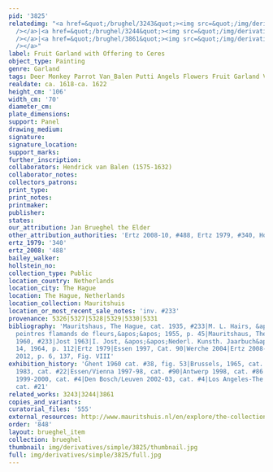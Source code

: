 ```yaml
---
pid: '3825'
relatedimg: "<a href=&quot;/brughel/3243&quot;><img src=&quot;/img/derivatives/simple/3243/thumbnail.jpg&quot;
  /></a>|<a href=&quot;/brughel/3244&quot;><img src=&quot;/img/derivatives/simple/3244/thumbnail.jpg&quot;
  /></a>|<a href=&quot;/brughel/3861&quot;><img src=&quot;/img/derivatives/simple/3861/thumbnail.jpg&quot;
  /></a>"
label: Fruit Garland with Offering to Ceres
object_type: Painting
genre: Garland
tags: Deer Monkey Parrot Van_Balen Putti Angels Flowers Fruit Garland Vegetables
realdate: ca. 1618-ca. 1622
height_cm: '106'
width_cm: '70'
diameter_cm: 
plate_dimensions: 
support: Panel
drawing_medium: 
signature: 
signature_location: 
support_marks: 
further_inscription: 
collaborators: Hendrick van Balen (1575-1632)
collaborator_notes: 
collectors_patrons: 
print_type: 
print_notes: 
printmaker: 
publisher: 
states: 
our_attribution: Jan Brueghel the Elder
other_attribution_authorities: 'Ertz 2008-10, #488, Ertz 1979, #340, Honig database'
ertz_1979: '340'
ertz_2008: '488'
bailey_walker: 
hollstein_no: 
collection_type: Public
location_country: Netherlands
location_city: The Hague
location: The Hague, Netherlands
location_collection: Mauritshuis
location_or_most_recent_sale_notes: 'inv. #233'
provenance: 5326|5327|5328|5329|5330|5331
bibliography: 'Mauritshaus, The Hague, cat. 1935, #233|M. L. Hairs, &apos;&apos;Les
  peintres flamands de fleurs,&apos;&apos; 1955, p. 45|Mauritshaus, The Hague, cat.
  1960, #233|Jost 1963|I. Jost, &apos;&apos;Nederl. Kunsth. Jaarbuch&apos;&apos;,
  14, 1964, p. 112|Ertz 1979|Essen 1997, Cat. 90|Werche 2004|Ertz 2008-10|Merriam
  2012, p. 6, 137, Fig. VIII'
exhibition_history: 'Ghent 1960 cat. #38, fig. 53|Brussels, 1965, cat. #25|Amsterdam-Braunschweig
  1983, cat. #22|Essen/Vienna 1997-98, cat. #90|Antwerp 1998, cat. #86|Amsterdam/Cleveland
  1999-2000, cat. #4|Den Bosch/Leuven 2002-03, cat. #4|Los Angeles-The Hague 2006,
  cat. #21'
related_works: 3243|3244|3861
copies_and_variants: 
curatorial_files: '555'
external_resources: http://www.mauritshuis.nl/en/explore/the-collection/artworks/garland-of-fruit-surrounding-a-depiction-of-cybele-receiving-gifts-from-personifications-of-the-four-seasons-233/
order: '848'
layout: brueghel_item
collection: brueghel
thumbnail: img/derivatives/simple/3825/thumbnail.jpg
full: img/derivatives/simple/3825/full.jpg
---
```

